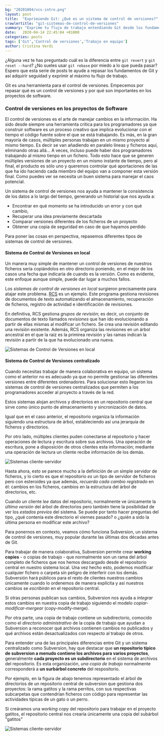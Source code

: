 ```yaml
---
bg: "20201804/vcs-intro.png"
layout: post
title:  "Exprimiendo Git: ¿Qué es un sistema de control de versiones?"
crawlertitle: "git-sistemas-de-control-de-versiones"
summary: "Exprime tu flujo de trabajo entendiendo Git desde los fundamentos"
date:   2020-04-14 22:45:04 +01000
categories: posts
tags: ['Git','Control de versiones','Trabajo en equipo']
author: Cristina Verdi
---
```


¿Alguna vez te has preguntado cuál es la diferencia entre `git revert` y   `git reset --hard`? ¿No sueles usar `git rebase` por miedo a lo que pueda pasar? Espero que esta serie de posts te ayude a repasar los fundamentos de Git y así adquirir seguidad y exprimir al máximo tu flujo de trabajo.

Git es una herramienta para el control de versiones. Empecemos por repasar qué es un control de versiones y por qué son importantes en los proyectos de software.

### Control de versiones en los proyectos de Software

El control de versiones es el arte de manejar cambios en la información. Ha sido desde siempre una herramienta crítica para los programadores ya que construir software es un proceso creativo que implica evolucionar con el tiempo el código fuente sobre el que se está trabajando. Es más, en la gran mayoría de casos, múltiples personas trabajan en un mismo proyecto al mismo tiempo. Es decir se van añadiendo en paralelo líneas y ficheros aquí, eliminando otras allá... A veces, incluso puede haber dos programadores trabajando al mismo tienpo en un fichero. Todo esto hace que se generen múltiples versiones de un proyecto en un mismo instante de tiempo, pero al final, el producto es sólo uno y queremos controlar qué aportaciones de las que ha ido haciendo cada miembro del equipo van a componer esta versión final. Como puedes ver se necesita un buen sistema para manejar el caos potencial. 

Un sistema de control de versiones nos ayuda a mantener la consistencia de los datos a lo largo del tiempo, generando un historial que nos ayuda a:

- Encontrar en qué momento se ha introducido un error y con qué cambio,
- Recuperar una idea previamente descartada
- Comparar versiones diferentes de los ficheros de un proyecto
- Obtener una copia de seguridad en caso de que hayamos perdido

Para poner las cosas en perspectiva, repasemos diferentes tipos de sistemas de control de versiones.

#### Sistema de Control de Versiones en local

Un manera muy simple de mantener un control de versiones de nuestros ficheros sería copiándolos en otro directorio poniendo, en el mejor de los casos una fecha que indicaría de cuando es la versión. Como es evidente,
este enfoque aunque simple, puede dar lugar a muchos fallos. 

Los *sistemas de control de versiones en local* surgieron precisamente para atajar este problema.
[RCS](https://www.gnu.org/software/rcs/) es un ejemplo. Este programa gestiona revisiones de documentos de texto automatizando el almacenamiento, recuperación de ficheros, registro de actividad e identificación de revisiones.

En definitiva, RCS gestiona *grupos de revisión*; es decir, un conjunto de documentos de texto llamados *revisiones* que han ido evolucionando a partir de ellas mismas al modificar un fichero.
Se crea una revisión editando una revisión existente. Además, RCS organiza las revisiones en un árbol ancestral en el que la raíz es la primirea revisión y las ramas indican la revisión a partir de la que ha evolucionado una nueva.

![Sistemas de Control de Versiones en local](../../assets/images/20201804/scv-en-local.jpg)

#### Sistema de Control de Versiones centralizado
Cuando necesitas trabajar de manera colaborativa en equipo, un sistema como el anterior no es adecuado ya que no permite gestionar las diferentes versiones entre diferentes ordenadores. Para solucionar esto llegaron los sistemas de control de versiones centralizados que permiten a los programadores acceder al proyecto a través de la red.

Estos sistemas alojan archivos y directorios en un repositorio central que sirve como único punto de almacenamiento y sincronización de datos.

Igual que en el caso anterior, el repositorio organiza la información siguiendo una estructura de árbol, estableciendo así una jerarquía de ficheros y directorios.

Por otro lado, múltiples clientes puden conectarse al repositorio y hacer operaciones de lectura y escritura sobre sus archivos. Una operación de escritura, pone a disposición de otros clientes esta información; mediante una operación de lectura un cliente recibe información de los demás.

![Sistemas cliente-servidor](../../assets/images/20201804/sistema-cliente-servidor.png)

Hasta ahora, esto se parece mucho a la definición de un simple servidor de ficheros, y lo cierto es que el repositorio *es* un tipo de servidor de ficheros pero con esteroides ya que además, *recuerda cada cambio registrado* en él: cambios en los ficheros, cambios en la estructura del árbol de directorios, etc.

Cuando un cliente *lee* datos del repositorio, normalmente ve únicamente la *última versión* del árbol de directorios pero también tiene la posibilidad de ver los *estados previos* del sistema. Se puede por tanto hacer preguntas del tipo, ¿qué contenía este directorio el viernes pasado? o ¿quién a sido la última persona en modificar este archivo?

Para ponernos en contexto, veamos cómo funciona Subversion, un sistema de control de versiones, muy popular durante las últimas dos décadas antes de Git.

Para trabajar de manera colaborativa, Subversion permite crear **working copies** - o copias de trabajo -  que normalmente son un rama del árbol completo de ficheros que nos hemos descargado desde el repositorio central en nuestro sistema local.
Una vez hecho esto, podemos modificar cualquier fichero o carpeta sin peligro de interferir con los demás. Subversión hará públicos para el resto de clientes nuestros cambios únicamente cuando  lo ordenemos de manera explícita y así nuestros cambios se *escribirán* en el repositorio central.

Si otras personas publican sus cambios, Subversion nos ayuda a *integrar* estos cambios en nuestra copia de trabajo siguiendo el modelo *copiar-modificar-mergear* (copy-modify-merge).

Por otra parte, una copia de trabajo contiene un subdirectorio, comocido como el *directorio administrativo* de la copia de trabajo que ayudan a Subversion a reconocer qué archivos contienen cambios no publicados y qué archivos están desactualizados con respecto al trabajo de otros.

Para entender una de las principales diferencias entre Git y un sistema centralizado como Subversion, hay que destacar que **un repositorio típico de subversion a menudo contiene los archivos para varios proyectos**, generalmente **cada proyecto es un subdirectorio** en el sistema de archivos del repositorio. Es esta organización, *una copia de trabajo* normalmente corresponderá a **un surbárbol concreto** del respositorio.

Por ejemplo, en la figura de abajo tenemos representado el árbol de directorios de un repositorio central de subversion que gestiona dos proyectos: la rama gatitos y  la rama perritos, con sus respectivas subcarpetas que contendrían ficheros con código para representar las actividades típicas de un gato o un perro.

Si creáramos una *working copy* del repositorio para trabajar en el proyecto gatitos, el repositorio central nos crearía únicamente una copia del subárbol "gatitos"

![Sistemas cliente-servidor](../../assets/images/20201804/gatitos-y-perritos.gif)


